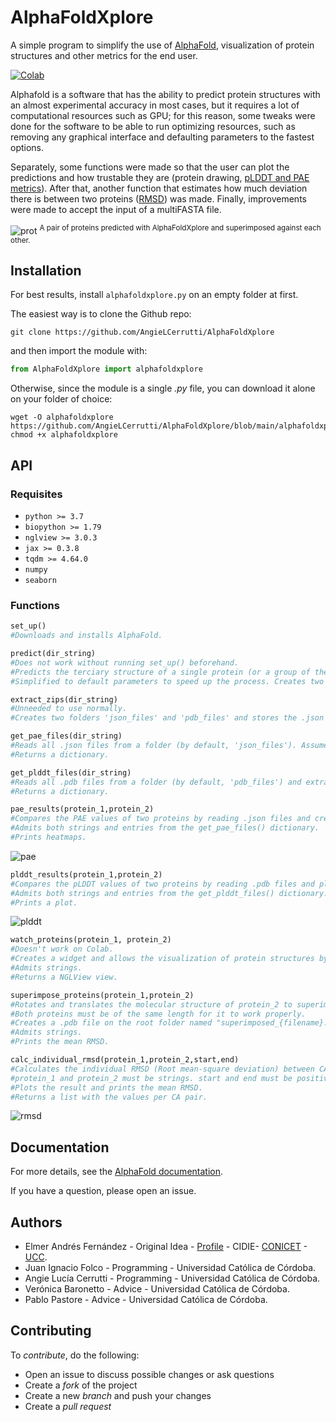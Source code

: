 # AlphaFoldXplore

A simple program to simplify the use of [AlphaFold](https://github.com/deepmind/alphafold), visualization of protein structures and other metrics for the end user.


[![Colab](https://colab.research.google.com/assets/colab-badge.svg)](https://colab.research.google.com/github/AngieLCerrutti/AlphaFoldXplore/blob/main/example/AlphaFoldXplore_example.ipynb)

Alphafold is a software that has the ability to predict protein structures with an almost experimental accuracy in most cases, but it requires a lot of computational resources such as GPU; for this reason, some tweaks were done for the software to be able to run optimizing resources, such as removing any graphical interface and defaulting parameters to the fastest options. 

Separately, some functions were made so that the user can plot the predictions and how trustable they are (protein drawing, [pLDDT and PAE metrics](https://www.deepmind.com/publications/enabling-high-accuracy-protein-structure-prediction-at-the-proteome-scale)). After that, another function that estimates how much deviation there is between two proteins ([RMSD](https://www.sciencedirect.com/science/article/pii/S1359027898000194)) was made. Finally, improvements were made to accept the input of a multiFASTA file.

![prot](https://user-images.githubusercontent.com/62774640/174698354-a814f773-cd13-4d71-9192-04147fd29b64.jpeg)
<sup>A pair of proteins predicted with AlphaFoldXplore and superimposed against each other.</sup>

## Installation

For best results, install ```alphafoldxplore.py``` on an empty folder at first.

The easiest way is to clone the Github repo:
```
git clone https://github.com/AngieLCerrutti/AlphaFoldXplore
```
and then import the module with:
```python
from AlphaFoldXplore import alphafoldxplore
```

Otherwise, since the module is a single _.py_ file, you can download it alone on your folder of choice:
```
wget -O alphafoldxplore https://github.com/AngieLCerrutti/AlphaFoldXplore/blob/main/alphafoldxplore.py
chmod +x alphafoldxplore
```
## API

### Requisites

* ``` python >= 3.7 ```
* ``` biopython >= 1.79 ```
* ``` nglview >= 3.0.3 ```
* ``` jax >= 0.3.8 ```
* ``` tqdm >= 4.64.0 ```
* ``` numpy ```
* ``` seaborn ```
### Functions

```python
set_up()
#Downloads and installs AlphaFold.

predict(dir_string)
#Does not work without running set_up() beforehand.
#Predicts the terciary structure of a single protein (or a group of them) by reading a FASTA file.
#Simplified to default parameters to speed up the process. Creates two folders 'json_files' and 'pdb_files' with the results inside.

extract_zips(dir_string)
#Unneeded to use normally. 
#Creates two folders 'json_files' and 'pdb_files' and stores the .json and .pdb files from the folders inside.

get_pae_files(dir_string)
#Reads all .json files from a folder (by default, 'json_files'). Assumes the .json files are those from the predictions.
#Returns a dictionary.

get_plddt_files(dir_string)
#Reads all .pdb files from a folder (by default, 'pdb_files') and extracts the pLDDT values from its CA atoms.
#Returns a dictionary.

pae_results(protein_1,protein_2)
#Compares the PAE values of two proteins by reading .json files and creating heatmaps. Protein_2 is optional.
#Admits both strings and entries from the get_pae_files() dictionary.
#Prints heatmaps.
```
![pae](https://user-images.githubusercontent.com/62774640/174699169-3e1f19b3-2ac4-41db-afed-71db8fd18c79.jpeg)

```python
plddt_results(protein_1,protein_2)
#Compares the pLDDT values of two proteins by reading .pdb files and plotting values of all CA atoms. Protein_2 is optional.
#Admits both strings and entries from the get_plddt_files() dictionary.
#Prints a plot.
```
![plddt](https://user-images.githubusercontent.com/62774640/174700466-921443d1-bee0-4a91-aa85-98b66b558242.jpeg)


```python
watch_proteins(protein_1, protein_2)
#Doesn't work on Colab.
#Creates a widget and allows the visualization of protein structures by reading .pdb files. Protein_2 is optional.
#Admits strings.
#Returns a NGLView view.

superimpose_proteins(protein_1,protein_2)
#Rotates and translates the molecular structure of protein_2 to superimpose (match) it with protein_1.
#Both proteins must be of the same length for it to work properly.
#Creates a .pdb file on the root folder named "superimposed_{filename}.pdb".
#Admits strings.
#Prints the mean RMSD.

calc_individual_rmsd(protein_1,protein_2,start,end)
#Calculates the individual RMSD (Root mean-square deviation) between CA atoms of both proteins.
#protein_1 and protein_2 must be strings. start and end must be positive int numbers and are optional.
#Plots the result and prints the mean RMSD.
#Returns a list with the values per CA pair.
```
![rmsd](https://user-images.githubusercontent.com/62774640/174699787-d526c0d6-26d7-4ec4-93a2-d0762e1af301.jpeg)

## Documentation
For more details, see the [AlphaFold documentation](https://github.com/deepmind/alphafold).

If you have a question, please open an issue.

## Authors

- Elmer Andrés Fernández - Original Idea - [Profile](https://www.researchgate.net/profile/Elmer-Fernandez-2) - CIDIE- [CONICET](https://www.conicet.gov.ar) - [UCC](http://www.ucc.edu.ar).
- Juan Ignacio Folco - Programming - Universidad Católica de Córdoba.
- Angie Lucía Cerrutti -  Programming - Universidad Católica de Córdoba.
- Verónica Baronetto - Advice - Universidad Católica de Córdoba.
- Pablo Pastore - Advice - Universidad Católica de Córdoba.


## Contributing

To *contribute*, do the following:

* Open an issue to discuss possible changes or ask questions
* Create a *fork* of the project
* Create a new *branch* and push your changes
* Create a *pull request*

